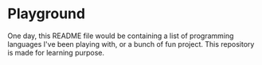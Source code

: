 # Playground
One day, this README file would be containing a list of programming languages I've been playing with, or a bunch of fun project. This repository is made for learning purpose.
